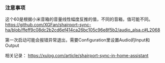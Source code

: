 ### 注意事项
这个60是根据小米音箱的音量线性幅度反推的值，不同的音箱，值可能不同。
https://github.com/XGFan/shairport-sync-ha/blob/ffeff9c08dc2b2cd6ef414ca26bc105c96e8f5b2/audio_alsa.c#L2068

第一次启动可能会报错异常退出，需要Configuration里设置Audio的Input和Output

相关记录： https://xulog.com/article/shairport-sync-in-home-assistant